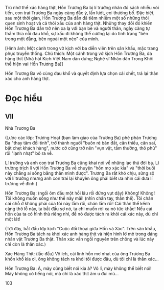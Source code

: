 Trú nhờ thể xác hàng thịt, Hồn Trương Ba bị lí trưởng nhân đó sách nhiễu vòi tiền, con trai Trương Ba ngày càng đắc ý, lấn lướt, coi thường bố. Đặc biệt, sau một thời gian, Hồn Trương Ba dần đã tiêm nhiễm một số những thói quen sinh hoạt và cả thói xấu của anh hàng thịt. Những thay đổi đó khiến Hồn Trương Ba dần trở nên xa lạ với bạn bè và người thân, ngày càng tự thấm thía nỗi đau khổ, sự xấu đi không thể cưỡng lại do tình trạng "bên trong một đằng, bên ngoài một nẻo" của mình.

[Hình ảnh: Một cảnh trong vở kịch với ba diễn viên trên sân khấu, mặc trang phục truyền thống. Chú thích: Một cảnh trong vở kịch Hồn Trương Ba, da hàng thịt (Nhà hát Kịch Việt Nam dàn dựng; Nghệ sĩ Nhân dân Trọng Khôi thể hiện vai Hồn Trương Ba)]

Hồn Trương Ba vô cùng đau khổ và quyết định lựa chọn cái chết, trả lại thân xác cho anh hàng thịt.

# Đọc hiểu

## VII
Nhà Trương Ba

(Lược các lớp: Trương Hoạt (bạn làm giao của Trương Ba) phê phán Trương Ba "thay tâm đổi tính", trở thành người "buôn rẻ bán đắt, cân thiếu, cân sai, bắt chẹt khách hàng", nước cờ cũng trở nên "vụn vặt, tầm thường, thô phù" rồi "lạnh nhạt" bỏ ra về.

Lí trưởng và anh con trai Trương Ba cũng khai nói về những lạc thú đời bạ. Lí trưởng trịch lí với Hồn Trương Ba về chuyện "hồn mọ xác kia" và "thời buổi này chẳng ai sống bằng thân mình được". Trương Ba rất khó chịu, sừng sộ với lí trưởng nhưng anh con trai lại khuyên ông phải biết ưa nhìn cái đưa lí trưởng về đình.)

Hồn Trương Ba: (ngồi ôm đầu một hồi lâu rồi đứng vụt dậy) Không! Không! Tôi không muốn sống như thế này mãi! (nhìn chân tay, thân thể). Tôi chán cái chỗ ở không phải của tôi này lắm rồi, chán lắm rồi! Cái thân thể kềnh càng thô lỗ này, ta bắt đầu sợ nó, ta chỉ muốn rời xa nó tức khắc! Nếu cái hồn của ta có hình thù riêng nhỉ, để nó được tách ra khỏi cái xác này, dù chỉ một lát!

(Tới đây, bắt đầu lớp kịch "Cuộc đối thoại giữa Hồn và Xác". Trên sân khấu, Hồn Trương Ba tách ra khỏi xác anh hàng thịt và hiện hình lờ mờ trong dáng nhân vật Trương Ba thật. Thân xác vẫn ngồi nguyên trên chõng và lúc này chỉ còn là thân xác.)

Xác Hàng Thịt: (lắc đầu) Vô ích, cái linh hồn mơ nhạt của ông Trương Ba khốn khổ kia ơi, ông không tách ra khỏi tôi được đâu, dù tôi chỉ là thân xác...

Hồn Trương Ba: À, mày cũng biết nói kia à? Vô lí, mày không thể biết nói! Mày không có tiếng nói, mà chỉ là xác thịt âm u đui mù...

103